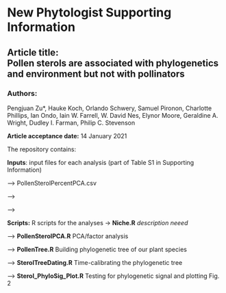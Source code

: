 # New Phytologist Supporting Information

## Article title: <br/> Pollen sterols are associated with phylogenetics and environment but not with pollinators

### Authors:

Pengjuan Zu*, Hauke Koch, Orlando Schwery, Samuel Pironon, Charlotte Phillips, Ian Ondo, Iain W. Farrell, W. David Nes, Elynor Moore, Geraldine A. Wright, Dudley I. Farman, Philip C. Stevenson

**Article acceptance date:** 14 January 2021

The repository contains:

**Inputs**: input files for each analysis (part of Table S1 in Supporting Information)

—> PollenSterolPercentPCA.csv

—>

—>

**Scripts:** R scripts for the analyses
-> **Niche.R** _description neeed_

—> **PollenSterolPCA.R** PCA/factor analysis

—> **PollenTree.R** Building phylogenetic tree of our plant species

—> **SterolTreeDating.R** Time-calibrating the phylogenetic tree

—> **Sterol_PhyloSig_Plot.R** Testing for phylogenetic signal and plotting Fig. 2
